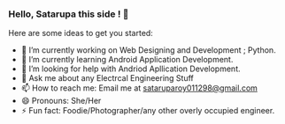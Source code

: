 ### Hello, Satarupa this side ! 👋



Here are some ideas to get you started:

- 🔭 I’m currently working on Web Designing and Development ; Python. 
- 🌱 I’m currently learning Android Application Development. 
- 🤔 I’m looking for help with Andriod Apllication Development. 
- 💬 Ask me about any Electrcal Engineering Stuff
- 📫 How to reach me: Email me at sataruparoy011298@gmail.com
- 😄 Pronouns: She/Her
- ⚡ Fun fact: Foodie/Photographer/any other  overly occupied engineer. 


